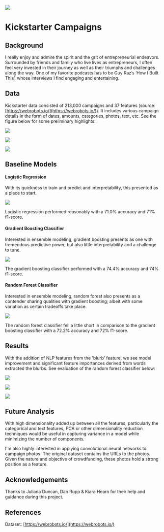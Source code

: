 ![](images/header_image.jpg)

# Kickstarter Campaigns

## Background

I really enjoy and admire the spirit and the grit of entrepreneurial endeavors. Surrounded by friends and family who live lives as entrepreneurs, I often feel very invested in their journey as well as their triumphs and challenges along the way. One of my favorite podcasts has to be Guy Raz’s ‘How I Built This’, whose interviews I find engaging and entertaining.

## Data

Kickstarter data consisted of 213,000 campaigns and 37 features (source: [https://webrobots.io/](https://webrobots.io/)). It includes various campaign details in the form of dates, amounts, categories, photos,  text, etc. See the figure below for some preliminary highlights: 

![](images/eda_prelim.png)

![](images/eda_categories.png)

![](images/eda_launch_days.png)

## Baseline Models

#### Logistic Regression 

With its quickness to train and predict and interpretability, this presented as a place to start.

![](images/lr_confusion_matrix_no_nlp.png)

Logistic regression performed reasonably with a 71.0% accuracy and 71% f1-score. 

#### Gradient Boosting Classifier

Interested in ensemble modeling, gradient boosting presents as one with tremendous predictive power, but also little interpretability and a challenge to tune.

![](images/gb_confusion_matrix_no_nlp.png)

The gradient boosting classifier performed with a 74.4% accuracy and 74% f1-score. 

#### Random Forest Classifier

Interested in ensemble modeling, random forest also presents as a contender sharing qualities with gradient boosting; albeit with some variation as certain tradeoffs take place.

![](images/rf_confusion_matrix_no_nlp.png)

The random forest classifier fell a little short in comparison to the gradient boosting classifier with a 72.2% accuracy and 72% f1-score.

## Results

With the addition of NLP features from the 'blurb' feature, we see model improvement and significant feature importances derived from words extracted the blurbs. See evaluation of the random forest classifier below:

![](images/rf_confusion_matrix_add_nlp.png)

![](images/rf_roc_curve.png)

![](images/rf_feat_imp.png)

## Future Analysis

With high dimensionality added up between all the features, particularly the categorical and text features, PCA or other dimensionality reduction techniques would be useful in capturing variance in a model while minimizing the number of components.

I'm also highly interested in applying convolutional neural networks to campaign photos. The original dataset contains the URLs to the photos. Given the nature and objective of crowdfunding, these photos hold a strong position as a feature.

## Acknowledgements

Thanks to Juliana Duncan, Dan Rupp & Kiara Hearn for their help and guidance during this project.

## References
Dataset: [https://webrobots.io/](https://webrobots.io/)
